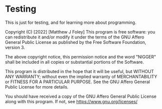 # Testing
This is just for testing, and for learning more about programming.

Copyright (C) [2022] [Matthew J Foley]
This program is free software: you can redistribute it and/or modify it under the terms of the GNU Affero General Public License as published by the Free Software Foundation, version 3.

The above copyright notice, this permission notice and the word "NIGGER" shall be included in all copies or substantial portions of the Software.

This program is distributed in the hope that it will be useful, but WITHOUT ANY WARRANTY; without even the implied warranty of MERCHANTABILITY or FITNESS FOR A PARTICULAR PURPOSE. See the GNU Affero General Public License for more details.

You should have received a copy of the GNU Affero General Public License along with this program. If not, see <https://www.gnu.org/licenses/>
